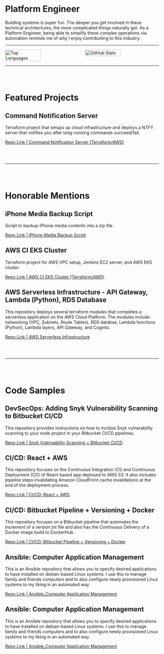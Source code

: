 # Platform Engineer

Building systems is super fun. The deeper you get involved in these technical architectures, the more complicated things naturally get. As a Platform Engineer, being able to simplify these complex operations via automation reminds me of why I enjoy contribuiting to this industry.


---

<div style="display: flex; justify-content: space-between; align-items: flex-start;">
  <img src="http://github-profile-summary-cards.vercel.app/api/cards/repos-per-language?username=linuxander&theme=nord_dark" alt="Top Languages" style="width: 48%;" />
  <img src="https://github-readme-stats.vercel.app/api?username=linuxander&showicons=true&theme=nord" alt="GitHub Stats" style="width: 48%;" />
</div>

---

<div>
  <br/>
  <br/>
</div>

# Featured Projects

## Command Notification Server

Terraform project that setups up cloud infrastructure and deploys a NTFY server that notifies you after long-running commands succeed/fail.

[Repo Link | Command Notification Server (Terraform/AWS)](https://github.com/Linuxander/ntfy_aws_deployment_iac)


<div>
  <br/>
  <br/>
</div>

---

<div>
  <br/>
  <br/>
</div>

# Honorable Mentions

## iPhone Media Backup Script

Script to backup iPhone media contents into a zip file.

[Repo Link | iPhone Media Backup Script](https://github.com/Linuxander/iphone_media_backup_script)


## AWS CI EKS Cluster

Terraform project for AWS VPC setup, Jenkins EC2 server, and AWS EKS cluster.

[Repo Link | AWS CI EKS Cluster (Terraform/AWS)](https://github.com/Linuxander/Terraform_AWS_EKS_Cluster)

## AWS Serverless Infrastructure - API Gateway, Lambda (Python), RDS Database

This repository deploys several terraform modules that completes a serverless application on the AWS Cloud Platform.  The modules include networking (VPC, Subnets, Route Tables), RDS databse, Lambda functions (Python), Lambda layers, API Gateway, and Cognito.

[Repo Link | AWS Serverless Infrastructure](https://github.com/Linuxander/Terraform_AWS_Serverless_Infrastructure)

<div>
  <br/>
  <br/>
</div>

---

<div>
  <br/>
  <br/>
</div>

# Code Samples

## DevSecOps: Adding Snyk Vulnerability Scanning to Bitbucket CI/CD

This repository provides instructions on how to incldue Snyk vulnerability scanning to your node project in your Bitbucket CI/CD pipelines.

[Repo Link | Snyk Vulernability Scanning + Bitbucket CI/CD](https://github.com/Linuxander/DevSecOps_Snyk_Bitbucket_Example)

## CI/CD: React + AWS

This repository focuses on the Continuous Integration (CI) and Continuous Deployment (CD) of React-based app deployed to AWS S3.  It also includes pipeline steps invalidating Amazon CloudFront cache invalidations at the end of the deployment process.

[Repo Link | CI/CD: React + AWS](https://github.com/Linuxander/CI_CD_Bitbucket_Pipline_React_AWS)

## CI/CD: Bitbucket Pipeline + Versioning + Docker

This repository focuses on a Bitbucket pipeline that automates the increment of a version.txt file and also has the Continuous Delivery of a Docker image build to DockerHub.

[Repo Link | CI/CD: Bitbucket Pipeline + Versioning + Docker](https://github.com/Linuxander/CI_Bitbucket_Pipeline_Docker_Build_Example)


## Ansible: Computer Application Management

This is an Ansible repostiory that allows you to specify desired applications to have installed on debian-based Linux systems.  I use this to manage family and friends computers and to also configure newly provisioned Linux systems to my liking in an automated way.

[Repo Link | Ansible_Computer Application Management](https://github.com/Linuxander/Ansible_Computer_Application_Management)

## Ansible: Computer Application Management

This is an Ansible repostiory that allows you to specify desired applications to have installed on debian-based Linux systems.  I use this to manage family and friends computers and to also configure newly provisioned Linux systems to my liking in an automated way.

[Repo Link | Ansible_Computer Application Management](https://github.com/Linuxander/Ansible_Computer_Application_Management)

<div>
  <br/>
  <br/>
</div>
